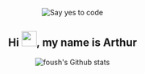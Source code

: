 <p align='center'>
  <img  src="https://media.giphy.com/media/3o6EQqGHnGrJ1Dqm1G/giphy.gif" alt="Say yes to code">
</p>
<h2 align="center">Hi <img width="30px" src="https://media.tenor.com/images/3b388fe03da271d2674faf85eb7c3fcd/tenor.gif">, my name is Arthur</h2>
<p align="center">
  <img src="https://github-readme-stats.vercel.app/api?username=arthurseredaa&show_icons=true&border=true" alt="foush's Github stats">
</p><br>


